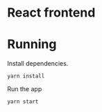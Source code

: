 # React frontend

# Running
Install dependencies.

```
yarn install
```

Run the app

```
yarn start
```
